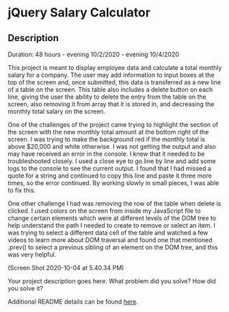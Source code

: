 # jQuery Salary Calculator

## Description

Duration: 48 hours - evening 10/2/2020 - evening 10/4/2020

This project is meant to display employee data and calculate a total monthly salary for a company.  The user may add information to input boxes at the top of the screen and, once submitted, this data is transferred as a new line of a table on the screen.  This table also includes a delete button on each line, giving the user the ability to delete the entry from the table on the screen, also removing it from array that it is stored in, and decreasing the monthly total salary on the screen.

One of the challenges of the project came trying to highlight the section of the screen with the new monthly total amount at the bottom right of the screen.  I was trying to make the background red if the monthly total is above $20,000 and white otherwise.  I was not getting the output and also may have received an error in the console.  I knew that it needed to be troubleshooted closely.  I used a close eye to go line by line and add some logs to the console to see the current output.  I found that I had missed a quote for a string and continued to copy this line and paste it three more times, so the error continued.  By working slowly in small pieces, I was able to fix this.

One other challenge I had was removing the row of the table when delete is clicked.  I used colors on the screen from inside my JavaScript file to change certain elements which were at different levels of the DOM tree to help understand the path I needed to create to remove or select an item.  I was trying to select a different data cell of the table and watched a few videos to learn more about DOM traversal and found one that mentioned .prev() to select a previous sibling of an element on the DOM tree, and this was very helpful.


(Screen Shot 2020-10-04 at 5.40.34 PM)

Your project description goes here. What problem did you solve? How did you solve it?

Additional README details can be found [here](https://github.com/PrimeAcademy/readme-template/blob/master/README.md).
